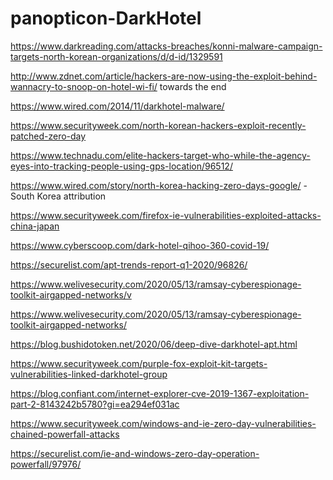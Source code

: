 # panopticon-DarkHotel

https://www.darkreading.com/attacks-breaches/konni-malware-campaign-targets-north-korean-organizations/d/d-id/1329591

http://www.zdnet.com/article/hackers-are-now-using-the-exploit-behind-wannacry-to-snoop-on-hotel-wi-fi/ towards the end

https://www.wired.com/2014/11/darkhotel-malware/

https://www.securityweek.com/north-korean-hackers-exploit-recently-patched-zero-day

https://www.technadu.com/elite-hackers-target-who-while-the-agency-eyes-into-tracking-people-using-gps-location/96512/

https://www.wired.com/story/north-korea-hacking-zero-days-google/ - South Korea attribution

https://www.securityweek.com/firefox-ie-vulnerabilities-exploited-attacks-china-japan

https://www.cyberscoop.com/dark-hotel-qihoo-360-covid-19/

https://securelist.com/apt-trends-report-q1-2020/96826/

https://www.welivesecurity.com/2020/05/13/ramsay-cyberespionage-toolkit-airgapped-networks/v

https://www.welivesecurity.com/2020/05/13/ramsay-cyberespionage-toolkit-airgapped-networks/

https://blog.bushidotoken.net/2020/06/deep-dive-darkhotel-apt.html

https://www.securityweek.com/purple-fox-exploit-kit-targets-vulnerabilities-linked-darkhotel-group

https://blog.confiant.com/internet-explorer-cve-2019-1367-exploitation-part-2-8143242b5780?gi=ea294ef031ac

https://www.securityweek.com/windows-and-ie-zero-day-vulnerabilities-chained-powerfall-attacks

https://securelist.com/ie-and-windows-zero-day-operation-powerfall/97976/
